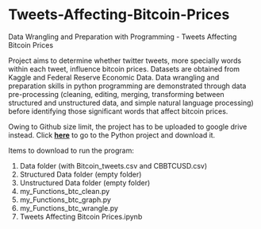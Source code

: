 # Tweets-Affecting-Bitcoin-Prices
Data Wrangling and Preparation with Programming - Tweets Affecting Bitcoin Prices

Project aims to determine whether twitter tweets, more specially words within each tweet, influence bitcoin prices. Datasets are obtained from Kaggle and Federal Reserve Economic Data. Data wrangling and preparation skills in python programming are demonstrated through data pre-processing (cleaning, editing, merging, transforming between structured and unstructured data, and simple natural language processing) before identifying those significant words that affect bitcoin prices.

Owing to Github size limit, the project has to be uploaded to google drive instead. Click <b>[here](https://drive.google.com/drive/folders/1a1phKW5u2E70kRPEufCCluQaegW14FVO?usp=sharing)</b> to go to the Python project and download it.

Items to download to run the program:
1. Data folder (with Bitcoin_tweets.csv and CBBTCUSD.csv)
2. Structured Data folder (empty folder)
3. Unstructured Data folder (empty folder)
4. my_Functions_btc_clean.py
5. my_Functions_btc_graph.py
6. my_Functions_btc_wrangle.py
7. Tweets Affecting Bitcoin Prices.ipynb
